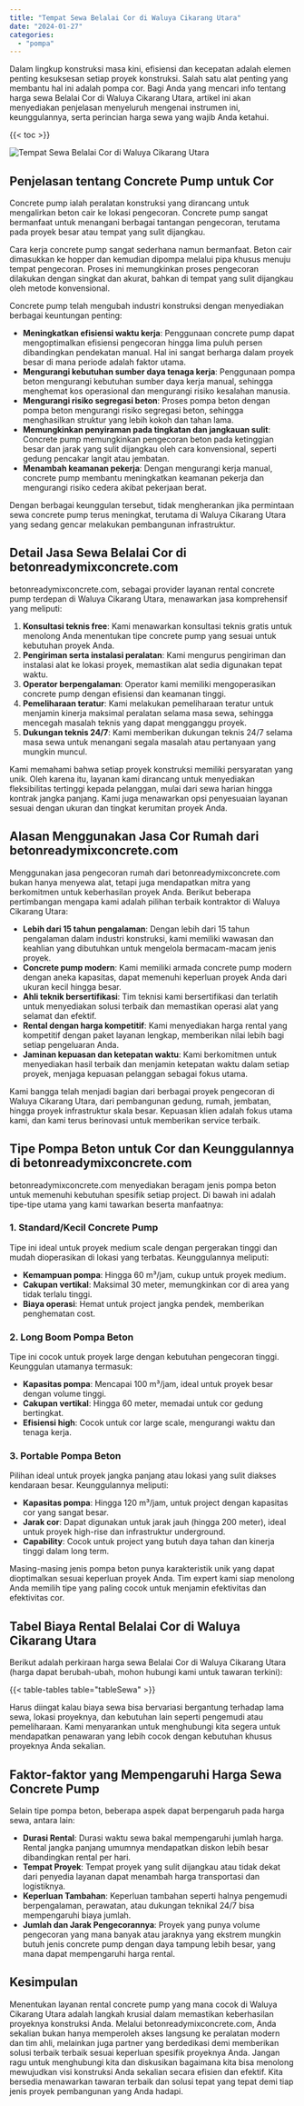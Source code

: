 ```yaml
---
title: "Tempat Sewa Belalai Cor di Waluya Cikarang Utara"
date: "2024-01-27"
categories: 
  - "pompa"
---
```


Dalam lingkup konstruksi masa kini, efisiensi dan kecepatan adalah elemen penting kesuksesan setiap proyek konstruksi. Salah satu alat penting yang membantu hal ini adalah pompa cor. Bagi Anda yang mencari info tentang harga sewa Belalai Cor di Waluya Cikarang Utara, artikel ini akan menyediakan penjelasan menyeluruh mengenai instrumen ini, keunggulannya, serta perincian harga sewa yang wajib Anda ketahui.

{{< toc >}}

![Tempat Sewa Belalai Cor di Waluya Cikarang Utara](https://betoncor8.github.io/pump/concrete-pump%20(23).png)

## Penjelasan tentang Concrete Pump untuk Cor

Concrete pump ialah peralatan konstruksi yang dirancang untuk mengalirkan beton cair ke lokasi pengecoran. Concrete pump sangat bermanfaat untuk menangani berbagai tantangan pengecoran, terutama pada proyek besar atau tempat yang sulit dijangkau.

Cara kerja concrete pump sangat sederhana namun bermanfaat. Beton cair dimasukkan ke hopper dan kemudian dipompa melalui pipa khusus menuju tempat pengecoran. Proses ini memungkinkan proses pengecoran dilakukan dengan singkat dan akurat, bahkan di tempat yang sulit dijangkau oleh metode konvensional.

Concrete pump telah mengubah industri konstruksi dengan menyediakan berbagai keuntungan penting:

- **Meningkatkan efisiensi waktu kerja**: Penggunaan concrete pump dapat mengoptimalkan efisiensi pengecoran hingga lima puluh persen dibandingkan pendekatan manual. Hal ini sangat berharga dalam proyek besar di mana periode adalah faktor utama.
- **Mengurangi kebutuhan sumber daya tenaga kerja**: Penggunaan pompa beton mengurangi kebutuhan sumber daya kerja manual, sehingga menghemat kos operasional dan mengurangi risiko kesalahan manusia.
- **Mengurangi risiko segregasi beton**: Proses pompa beton dengan pompa beton mengurangi risiko segregasi beton, sehingga menghasilkan struktur yang lebih kokoh dan tahan lama.
- **Memungkinkan penyiraman pada tingkatan dan jangkauan sulit**: Concrete pump memungkinkan pengecoran beton pada ketinggian besar dan jarak yang sulit dijangkau oleh cara konvensional, seperti gedung pencakar langit atau jembatan.
- **Menambah keamanan pekerja**: Dengan mengurangi kerja manual, concrete pump membantu meningkatkan keamanan pekerja dan mengurangi risiko cedera akibat pekerjaan berat.

Dengan berbagai keunggulan tersebut, tidak mengherankan jika permintaan sewa concrete pump terus meningkat, terutama di Waluya Cikarang Utara yang sedang gencar melakukan pembangunan infrastruktur.

## Detail Jasa Sewa Belalai Cor di betonreadymixconcrete.com

betonreadymixconcrete.com, sebagai provider layanan rental concrete pump terdepan di Waluya Cikarang Utara, menawarkan jasa komprehensif yang meliputi:

1. **Konsultasi teknis free**: Kami menawarkan konsultasi teknis gratis untuk menolong Anda menentukan tipe concrete pump yang sesuai untuk kebutuhan proyek Anda.
2. **Pengiriman serta instalasi peralatan**: Kami mengurus pengiriman dan instalasi alat ke lokasi proyek, memastikan alat sedia digunakan tepat waktu.
3. **Operator berpengalaman**: Operator kami memiliki mengoperasikan concrete pump dengan efisiensi dan keamanan tinggi.
4. **Pemeliharaan teratur**: Kami melakukan pemeliharaan teratur untuk menjamin kinerja maksimal peralatan selama masa sewa, sehingga mencegah masalah teknis yang dapat mengganggu proyek.
5. **Dukungan teknis 24/7**: Kami memberikan dukungan teknis 24/7 selama masa sewa untuk menangani segala masalah atau pertanyaan yang mungkin muncul.

Kami memahami bahwa setiap proyek konstruksi memiliki persyaratan yang unik. Oleh karena itu, layanan kami dirancang untuk menyediakan fleksibilitas tertinggi kepada pelanggan, mulai dari sewa harian hingga kontrak jangka panjang. Kami juga menawarkan opsi penyesuaian layanan sesuai dengan ukuran dan tingkat kerumitan proyek Anda.

## Alasan Menggunakan Jasa Cor Rumah dari betonreadymixconcrete.com

Menggunakan jasa pengecoran rumah dari betonreadymixconcrete.com bukan hanya menyewa alat, tetapi juga mendapatkan mitra yang berkomitmen untuk keberhasilan proyek Anda. Berikut beberapa pertimbangan mengapa kami adalah pilihan terbaik kontraktor di Waluya Cikarang Utara:

- **Lebih dari 15 tahun pengalaman**: Dengan lebih dari 15 tahun pengalaman dalam industri konstruksi, kami memiliki wawasan dan keahlian yang dibutuhkan untuk mengelola bermacam-macam jenis proyek.
- **Concrete pump modern**: Kami memiliki armada concrete pump modern dengan aneka kapasitas, dapat memenuhi keperluan proyek Anda dari ukuran kecil hingga besar.
- **Ahli teknik bersertifikasi**: Tim teknisi kami bersertifikasi dan terlatih untuk menyediakan solusi terbaik dan memastikan operasi alat yang selamat dan efektif.
- **Rental dengan harga kompetitif**: Kami menyediakan harga rental yang kompetitif dengan paket layanan lengkap, memberikan nilai lebih bagi setiap pengeluaran Anda.
- **Jaminan kepuasan dan ketepatan waktu**: Kami berkomitmen untuk menyediakan hasil terbaik dan menjamin ketepatan waktu dalam setiap proyek, menjaga kepuasan pelanggan sebagai fokus utama.

Kami bangga telah menjadi bagian dari berbagai proyek pengecoran di Waluya Cikarang Utara, dari pembangunan gedung, rumah, jembatan, hingga proyek infrastruktur skala besar. Kepuasan klien adalah fokus utama kami, dan kami terus berinovasi untuk memberikan service terbaik.

## Tipe Pompa Beton untuk Cor dan Keunggulannya di betonreadymixconcrete.com

betonreadymixconcrete.com menyediakan beragam jenis pompa beton untuk memenuhi kebutuhan spesifik setiap project. Di bawah ini adalah tipe-tipe utama yang kami tawarkan beserta manfaatnya:

### 1\. Standard/Kecil Concrete Pump

Tipe ini ideal untuk proyek medium scale dengan pergerakan tinggi dan mudah dioperasikan di lokasi yang terbatas. Keunggulannya meliputi:

- **Kemampuan pompa**: Hingga 60 m³/jam, cukup untuk proyek medium.
- **Cakupan vertikal**: Maksimal 30 meter, memungkinkan cor di area yang tidak terlalu tinggi.
- **Biaya operasi**: Hemat untuk project jangka pendek, memberikan penghematan cost.

### 2\. Long Boom Pompa Beton

Tipe ini cocok untuk proyek large dengan kebutuhan pengecoran tinggi. Keunggulan utamanya termasuk:

- **Kapasitas pompa**: Mencapai 100 m³/jam, ideal untuk proyek besar dengan volume tinggi.
- **Cakupan vertikal**: Hingga 60 meter, memadai untuk cor gedung bertingkat.
- **Efisiensi high**: Cocok untuk cor large scale, mengurangi waktu dan tenaga kerja.

### 3\. Portable Pompa Beton

Pilihan ideal untuk proyek jangka panjang atau lokasi yang sulit diakses kendaraan besar. Keunggulannya meliputi:

- **Kapasitas pompa**: Hingga 120 m³/jam, untuk project dengan kapasitas cor yang sangat besar.
- **Jarak cor**: Dapat digunakan untuk jarak jauh (hingga 200 meter), ideal untuk proyek high-rise dan infrastruktur underground.
- **Capability**: Cocok untuk project yang butuh daya tahan dan kinerja tinggi dalam long term.

Masing-masing jenis pompa beton punya karakteristik unik yang dapat dioptimalkan sesuai keperluan proyek Anda. Tim expert kami siap menolong Anda memilih tipe yang paling cocok untuk menjamin efektivitas dan efektivitas cor.

## Tabel Biaya Rental Belalai Cor di Waluya Cikarang Utara

Berikut adalah perkiraan harga sewa Belalai Cor di Waluya Cikarang Utara (harga dapat berubah-ubah, mohon hubungi kami untuk tawaran terkini):

{{< table-tables table="tableSewa" >}}

Harus diingat kalau biaya sewa bisa bervariasi bergantung terhadap lama sewa, lokasi proyeknya, dan kebutuhan lain seperti pengemudi atau pemeliharaan. Kami menyarankan untuk menghubungi kita segera untuk mendapatkan penawaran yang lebih cocok dengan kebutuhan khusus proyeknya Anda sekalian.

## Faktor-faktor yang Mempengaruhi Harga Sewa Concrete Pump

Selain tipe pompa beton, beberapa aspek dapat berpengaruh pada harga sewa, antara lain:

- **Durasi Rental**: Durasi waktu sewa bakal mempengaruhi jumlah harga. Rental jangka panjang umumnya mendapatkan diskon lebih besar dibandingkan rental per hari.
- **Tempat Proyek**: Tempat proyek yang sulit dijangkau atau tidak dekat dari penyedia layanan dapat menambah harga transportasi dan logistiknya.
- **Keperluan Tambahan**: Keperluan tambahan seperti halnya pengemudi berpengalaman, perawatan, atau dukungan teknikal 24/7 bisa mempengaruhi biaya jumlah.
- **Jumlah dan Jarak Pengecorannya**: Proyek yang punya volume pengecoran yang mana banyak atau jaraknya yang ekstrem mungkin butuh jenis concrete pump dengan daya tampung lebih besar, yang mana dapat mempengaruhi harga rental.

## Kesimpulan

Menentukan layanan rental concrete pump yang mana cocok di Waluya Cikarang Utara adalah langkah krusial dalam memastikan keberhasilan proyeknya konstruksi Anda. Melalui betonreadymixconcrete.com, Anda sekalian bukan hanya memperoleh akses langsung ke peralatan modern dan tim ahli, melainkan juga partner yang berdedikasi demi memberikan solusi terbaik terbaik sesuai keperluan spesifik proyeknya Anda. Jangan ragu untuk menghubungi kita dan diskusikan bagaimana kita bisa menolong mewujudkan visi konstruksi Anda sekalian secara efisien dan efektif. Kita bersedia menawarkan tawaran terbaik dan solusi tepat yang tepat demi tiap jenis proyek pembangunan yang Anda hadapi.
